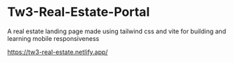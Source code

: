 # Tw3-Real-Estate-Portal
A real estate landing page made using tailwind css and vite for building and learning mobile responsiveness

https://tw3-real-estate.netlify.app/
